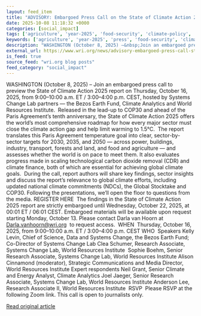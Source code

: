```yaml
---
layout: feed_item
title: "ADVISORY: Embargoed Press Call on the State of Climate Action 2025 Report"
date: 2025-10-08 11:18:32 +0000
categories: [social_impact]
tags: ['agriculture', 'year-2025', 'food-security', 'climate-policy', 'paris-agreement']
keywords: ['agriculture', 'year-2025', 'press', 'food-security', 'climate-policy', 'embargoed', 'advisory', 'paris-agreement']
description: "WASHINGTON (October 8, 2025) –&nbsp;Join an embargoed press call to preview&nbsp;the State of Climate Action 2025 report on Thursday, October 16, 2025, from ..."
external_url: https://www.wri.org/news/advisory-embargoed-press-call-state-climate-action-2025-report
is_feed: true
source_feed: "wri.org blog posts"
feed_category: "social_impact"
---
```


WASHINGTON (October 8, 2025) –&nbsp;Join an embargoed press call to preview&nbsp;the State of Climate Action 2025 report on Thursday, October 16, 2025, from 9:00–10:00 a.m. ET / 3:00–4:00 p.m. CEST, hosted by&nbsp;Systems Change Lab partners — the Bezos Earth Fund, Climate Analytics and World Resources Institute.&nbsp;&nbsp;Released in the lead-up to COP30 and ahead of the Paris Agreement’s tenth anniversary, the State of Climate Action 2025&nbsp;offers the world’s most comprehensive roadmap for how every major sector must close the climate action gap and help limit warming to 1.5°C.&nbsp;&nbsp;The report translates this Paris Agreement temperature goal into clear, sector-by-sector targets for 2030, 2035, and 2050 — across power, buildings, industry, transport, forests and land, and food and agriculture — and assesses whether the world is on pace to meet them. It also evaluates progress made in scaling technological carbon dioxide removal (CDR) and climate finance, both of which are essential for achieving global climate goals.&nbsp;&nbsp;During the call, report authors will share key findings, sector insights and discuss the report’s relevance to global climate efforts, including updated national climate commitments (NDCs), the Global Stocktake and COP30. Following the presentations, we’ll open the floor to questions from the media.&nbsp;REGISTER HERE&nbsp;&nbsp;The findings in the State of Climate Action 2025 report are strictly embargoed until Wednesday, October 22, 2025, at 00:01 ET / 06:01 CEST. Embargoed materials will be available upon request starting Monday, October 13. Please contact Darla van Hoorn at Darla.vanhoorn@wri.org&nbsp; to request access.&nbsp;&nbsp;WHEN &nbsp;Thursday, October 16, 2025, from 9:00–10:00 a.m. ET / 3:00–4:00 p.m. CEST&nbsp;WHO &nbsp;Speakers&nbsp;Kelly Levin, Chief of Science, Data and Systems Change, the Bezos Earth Fund; Co-Director of Systems Change Lab Clea Schumer, Research Associate, Systems Change Lab, World Resources Institute&nbsp; Sophie Boehm, Senior Research Associate, Systems Change Lab, World Resources Institute Alison Cinnamond (moderator), Strategic Communications and Media Director, World Resources Institute&nbsp;Expert respondents&nbsp;Neil Grant, Senior Climate and Energy Analyst, Climate Analytics Joel Jaeger, Senior Research Associate, Systems Change Lab, World Resources Institute Anderson Lee, Research Associate II, World Resources Institute&nbsp;&nbsp;RSVP &nbsp;Please RSVP at the following Zoom link. This call is open to journalists only.&nbsp;&nbsp;&nbsp;

[Read original article](https://www.wri.org/news/advisory-embargoed-press-call-state-climate-action-2025-report)
